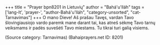 +++
title = "Prayer bpn8201 in Lietuvių"
author = "Bahá'u'lláh"
tags = ['lang-lt', 'prayer-', "author-Bahá'u'lláh", "category-unsorted", "cat-Tarnavimas"]
+++
O mano Dieve! Aš prašau Tavęs, vardan Tavo šlovingiausiojo vardo paremk mane darant tai, kas atneš sėkmę Tavo tarnų veiksmams ir padės suvešėti Tavo miestams. Tu tikrai turi galią visiems.

(Source category: Tarnavimas)
(Bahaiprayers.net ID: 8201)
